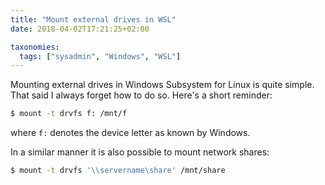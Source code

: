 ```yaml
---
title: "Mount external drives in WSL"
date: 2018-04-02T17:21:25+02:00

taxonomies:
  tags: ["sysadmin", "Windows", "WSL"]
---
```


Mounting external drives in Windows Subsystem for Linux is quite simple. That
said I always forget how to do so. Here's a short reminder:

<!-- more -->

```sh
$ mount -t drvfs f: /mnt/f
```

where `f:` denotes the device letter as known by Windows.

In a similar manner it is also possible to mount network shares:

```sh
$ mount -t drvfs '\\servername\share' /mnt/share
```

